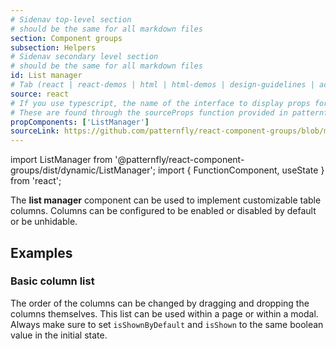 ```yaml
---
# Sidenav top-level section
# should be the same for all markdown files
section: Component groups
subsection: Helpers
# Sidenav secondary level section
# should be the same for all markdown files
id: List manager
# Tab (react | react-demos | html | html-demos | design-guidelines | accessibility)
source: react
# If you use typescript, the name of the interface to display props for
# These are found through the sourceProps function provided in patternfly-docs.source.js
propComponents: ['ListManager']
sourceLink: https://github.com/patternfly/react-component-groups/blob/main/packages/module/patternfly-docs/content/extensions/component-groups/examples/ListManager/ListManager.md
---
```


import ListManager from '@patternfly/react-component-groups/dist/dynamic/ListManager';
import { FunctionComponent, useState } from 'react';

The **list manager** component can be used to implement customizable table columns. Columns can be configured to be enabled or disabled by default or be unhidable. 

## Examples

### Basic column list

The order of the columns can be changed by dragging and dropping the columns themselves. This list can be used within a page or within a modal. Always make sure to set `isShownByDefault` and `isShown` to the same boolean value in the initial state.

```js file="./ListManagerExample.tsx"
